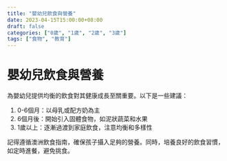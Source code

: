 ```yaml
---
title: "嬰幼兒飲食與營養"
date: 2023-04-15T15:00:00+08:00
draft: false
categories: ["0歲", "1歲", "2歲", "3歲"]
tags: ["食物", "教育"]
---
```


# 嬰幼兒飲食與營養

為嬰幼兒提供均衡的飲食對其健康成長至關重要。以下是一些建議：

1. 0-6個月：以母乳或配方奶為主
2. 6個月後：開始引入固體食物，如泥狀蔬菜和水果
3. 1歲以上：逐漸過渡到家庭飲食，注意均衡和多樣性

記得遵循澳洲飲食指南，確保孩子攝入足夠的營養。同時，培養良好的飲食習慣，如定時進餐，避免挑食。